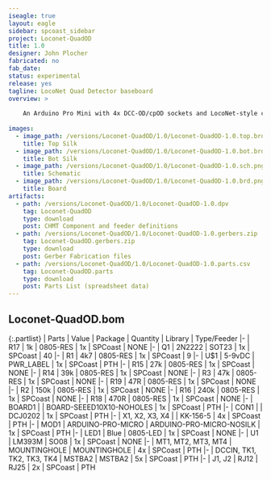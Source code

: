 ```yaml
---
iseagle: true
layout: eagle
sidebar: spcoast_sidebar
project: Loconet-QuadOD
title: 1.0
designer: John Plocher
fabricated: no
fab_date: 
status: experimental
release: yes
tagline: LocoNet Quad Detector baseboard
overview: >
    
    An Arduino Pro Mini with 4x DCC-OD/cpOD sockets and LocoNet-style communications that can be used as a building block for a stand alone Loconet Occupancy Detector.
    
images:
  - image_path: /versions/Loconet-QuadOD/1.0/Loconet-QuadOD-1.0.top.brd.png
    title: Top Silk
  - image_path: /versions/Loconet-QuadOD/1.0/Loconet-QuadOD-1.0.bot.brd.png
    title: Bot Silk
  - image_path: /versions/Loconet-QuadOD/1.0/Loconet-QuadOD-1.0.sch.png
    title: Schematic
  - image_path: /versions/Loconet-QuadOD/1.0/Loconet-QuadOD-1.0.brd.png
    title: Board
artifacts:
  - path: /versions/Loconet-QuadOD/1.0/Loconet-QuadOD-1.0.dpv
    tag: Loconet-QuadOD
    type: download
    post: CHMT Component and feeder definitions
  - path: /versions/Loconet-QuadOD/1.0/Loconet-QuadOD-1.0.gerbers.zip
    tag: Loconet-QuadOD.gerbers.zip
    type: download
    post: Gerber Fabrication files
  - path: /versions/Loconet-QuadOD/1.0/Loconet-QuadOD-1.0.parts.csv
    tag: Loconet-QuadOD.parts
    type: download
    post: Parts List (spreadsheet data)
---
```


## Loconet-QuadOD.bom

{:.partlist}
| Parts | Value | Package | Quantity | Library | Type/Feeder
|-
| R17 | 1k | 0805-RES | 1x | SPCoast | NONE
|-
| Q1 | 2N2222 | SOT23 | 1x | SPCoast | 40
|-
| R1 | 4k7 | 0805-RES | 1x | SPCoast | 9
|-
| U$1 | 5-9vDC | PWR_LABEL | 1x | SPCoast | PTH
|-
| R15 | 27k | 0805-RES | 1x | SPCoast | NONE
|-
| R14 | 39k | 0805-RES | 1x | SPCoast | NONE
|-
| R3 | 47k | 0805-RES | 1x | SPCoast | NONE
|-
| R19 | 47R | 0805-RES | 1x | SPCoast | NONE
|-
| R2 | 150k | 0805-RES | 1x | SPCoast | NONE
|-
| R16 | 240k | 0805-RES | 1x | SPCoast | NONE
|-
| R18 | 470R | 0805-RES | 1x | SPCoast | NONE
|-
| BOARD1 |  | BOARD-SEEED10X10-NOHOLES | 1x | SPCoast | PTH
|-
| CON1 |  | DCJ0202 | 1x | SPCoast | PTH
|-
| X1, X2, X3, X4 |  | KK-156-5 | 4x | SPCoast | PTH
|-
| MOD1 | ARDUINO-PRO-MICRO | ARDUINO-PRO-MICRO-NOSILK | 1x | SPCoast | PTH
|-
| LED1 | Blue | 0805-LED | 1x | SPCoast | NONE
|-
| U1 | LM393M | SO08 | 1x | SPCoast | NONE
|-
| MT1, MT2, MT3, MT4 | MOUNTINGHOLE | MOUNTINGHOLE | 4x | SPCoast | PTH
|-
| DCCIN, TK1, TK2, TK3, TK4 | MSTBA2 | MSTBA2 | 5x | SPCoast | PTH
|-
| J1, J2 | RJ12 | RJ25 | 2x | SPCoast | PTH
